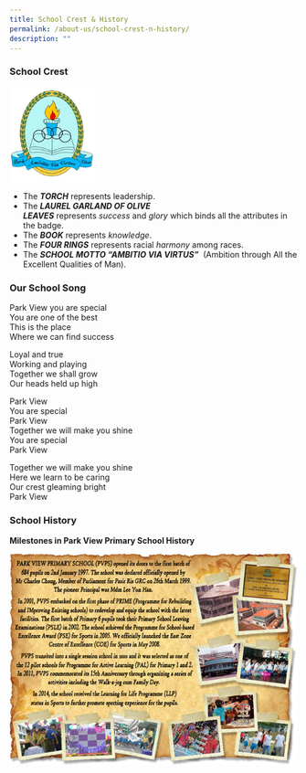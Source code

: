 ```yaml
---
title: School Crest & History
permalink: /about-us/school-crest-n-history/
description: ""
---
```

### School Crest

<img src="/images/logo1.png" 
     style="width:30%">

*   The **_TORCH_** represents leadership.
*   The **_LAUREL GARLAND OF OLIVE LEAVES_** represents _success_ and _glory_ which binds all the attributes in the badge.   
*   The **_BOOK_** represents _knowledge_.   
*   The **_FOUR RINGS_** represents racial _harmony_ among races.   
*   The **_SCHOOL MOTTO “AMBITIO VIA VIRTUS”_**  (Ambition through All the Excellent Qualities of Man).

### Our School Song

Park View you are special   
You are one of the best   
This is the place   
Where we can find success

Loyal and true   
Working and playing   
Together we shall grow   
Our heads held up high

Park View   
You are special   
Park View   
Together we will make you shine   
You are special   
Park View

Together we will make you shine  
Here we learn to be caring  
Our crest gleaming bright  
Park View

### School History

**Milestones in Park View Primary School History**

![](/images/School%20History%20Picture%20Collage%20v6%20resized.png)